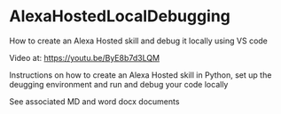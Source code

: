 # AlexaHostedLocalDebugging
How to create an Alexa Hosted skill and debug it locally using VS code

Video at: https://youtu.be/ByE8b7d3LQM

Instructions on how to create an Alexa Hosted skill in Python, set up the deugging environment and run and debug your code locally

See associated MD and word docx documents
